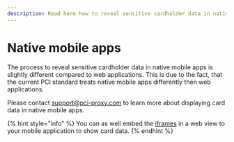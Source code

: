 ```yaml
---
description: Read here how to reveal sensitive cardholder data in native mobile apps
---
```


# Native mobile apps

The process to reveal sensitive cardholder data in native mobile apps is slightly different compared to web applications. This is due to the fact, that the current PCI standard treats native mobile apps differently then web applications.&#x20;

Please contact support@pci-proxy.com to learn more about displaying card data in native mobile apps.&#x20;

{% hint style="info" %}
You can as well embed the [iframes](web/) in a web view to your mobile application to show card data.&#x20;
{% endhint %}

